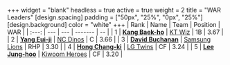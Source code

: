 +++
widget = "blank"
headless = true
active = true
weight = 2
title = "WAR Leaders"
[design.spacing]
padding = ["50px", "25%", "0px", "25%"]
[design.background]
color = "white"
+++
| Rank | Name | Team | Position | WAR |
| :---: | --- | --- | ------- | -- |
| 1 | [**Kang Baek-ho**](/players/11863) | [KT Wiz](/teams/KTWiz) | 1B | 3.67 |
| 2 | [**Yang Eui-ji**](/players/215) | [NC Dinos](/teams/NCDinos) | C | 3.66 |
| 3 | [**David Buchanan**](/players/13683) | [Samsung Lions](/teams/SamsungLions) | RHP | 3.30 |
| 4 | [**Hong Chang-ki**](/players/9805) | [LG Twins](/teams/LGTwins) | CF | 3.24 |
| 5 | [**Lee Jung-hoo**](/players/10673) | [Kiwoom Heroes](/teams/KiwoomHeroes) | CF | 3.20 |

